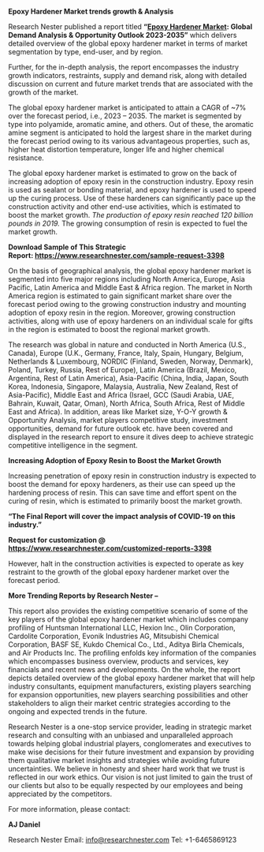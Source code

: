 ﻿
**Epoxy Hardener Market trends growth & Analysis**

Research Nester published a report titled **“[Epoxy Hardener Market](https://www.researchnester.com/reports/epoxy-hardener-market/3398): Global Demand Analysis & Opportunity Outlook 2023-2035”** which delivers detailed overview of the global epoxy hardener market in terms of market segmentation by type, end-user, and by region.

Further, for the in-depth analysis, the report encompasses the industry growth indicators, restraints, supply and demand risk, along with detailed discussion on current and future market trends that are associated with the growth of the market.

The global epoxy hardener market is anticipated to attain a CAGR of ~7% over the forecast period, i.e., 2023 – 2035. The market is segmented by type into polyamide, aromatic amine, and others. Out of these, the aromatic amine segment is anticipated to hold the largest share in the market during the forecast period owing to its various advantageous properties, such as, higher heat distortion temperature, longer life and higher chemical resistance.

The global epoxy hardener market is estimated to grow on the back of increasing adoption of epoxy resin in the construction industry. Epoxy resin is used as sealant or bonding material, and epoxy hardener is used to speed up the curing process. Use of these hardeners can significantly pace up the construction activity and other end-use activities, which is estimated to boost the market growth. *The production of epoxy resin reached* *120 billion pounds in 2019.* The growing consumption of resin is expected to fuel the market growth.

**Download Sample of This Strategic Report: <https://www.researchnester.com/sample-request-3398>**

On the basis of geographical analysis, the global epoxy hardener market is segmented into five major regions including North America, Europe, Asia Pacific, Latin America and Middle East & Africa region. The market in North America region is estimated to gain significant market share over the forecast period owing to the growing construction industry and mounting adoption of epoxy resin in the region. Moreover, growing construction activities, along with use of epoxy hardeners on an individual scale for gifts in the region is estimated to boost the regional market growth.

The research was global in nature and conducted in North America (U.S., Canada), Europe (U.K., Germany, France, Italy, Spain, Hungary, Belgium, Netherlands & Luxembourg, NORDIC (Finland, Sweden, Norway, Denmark), Poland, Turkey, Russia, Rest of Europe), Latin America (Brazil, Mexico, Argentina, Rest of Latin America), Asia-Pacific (China, India, Japan, South Korea, Indonesia, Singapore, Malaysia, Australia, New Zealand, Rest of Asia-Pacific), Middle East and Africa (Israel, GCC (Saudi Arabia, UAE, Bahrain, Kuwait, Qatar, Oman), North Africa, South Africa, Rest of Middle East and Africa). In addition, areas like Market size, Y-O-Y growth & Opportunity Analysis, market players competitive study, investment opportunities, demand for future outlook etc. have been covered and displayed in the research report to ensure it dives deep to achieve strategic competitive intelligence in the segment.

**Increasing Adoption of Epoxy Resin to Boost the Market Growth**

Increasing penetration of epoxy resin in construction industry is expected to boost the demand for epoxy hardeners, as their use can speed up the hardening process of resin. This can save time and effort spent on the curing of resin, which is estimated to primarily boost the market growth.

**“The Final Report will cover the impact analysis of COVID-19 on this industry.”**

**Request for customization @ <https://www.researchnester.com/customized-reports-3398>**

However, halt in the construction activities is expected to operate as key restraint to the growth of the global epoxy hardener market over the forecast period.

**More Trending Reports by Research Nester –**

This report also provides the existing competitive scenario of some of the key players of the global epoxy hardener market which includes company profiling of Huntsman International LLC, Hexion Inc., Olin Corporation, Cardolite Corporation, Evonik Industries AG, Mitsubishi Chemical Corporation, BASF SE, Kukdo Chemical Co., Ltd., Aditya Birla Chemicals, and Air Products Inc. The profiling enfolds key information of the companies which encompasses business overview, products and services, key financials and recent news and developments. On the whole, the report depicts detailed overview of the global epoxy hardener market that will help industry consultants, equipment manufacturers, existing players searching for expansion opportunities, new players searching possibilities and other stakeholders to align their market centric strategies according to the ongoing and expected trends in the future.     

Research Nester is a one-stop service provider, leading in strategic market research and consulting with an unbiased and unparalleled approach towards helping global industrial players, conglomerates and executives to make wise decisions for their future investment and expansion by providing them qualitative market insights and strategies while avoiding future uncertainties. We believe in honesty and sheer hard work that we trust is reflected in our work ethics. Our vision is not just limited to gain the trust of our clients but also to be equally respected by our employees and being appreciated by the competitors.

For more information, please contact:

**AJ Daniel**

Research Nester
Email: info@researchnester.com
Tel: +1-6465869123



